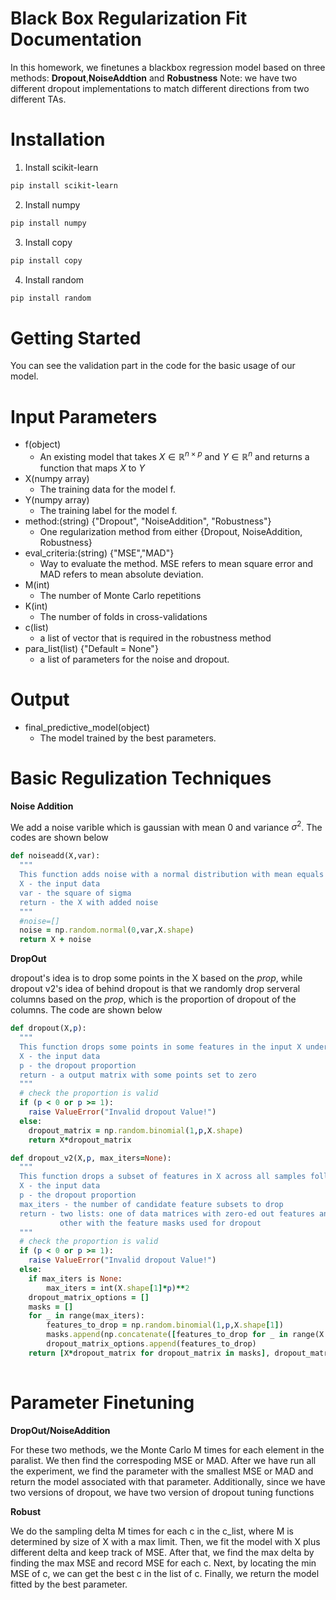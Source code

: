 # Black Box Regularization Fit Documentation
In this homework, we finetunes a blackbox regression model based on three methods: **Dropout**,**NoiseAddtion** and **Robustness**
Note: we have two different dropout implementations to match different directions from two different TAs.
# Installation
1. Install scikit-learn
```ruby
pip install scikit-learn
```
2. Install numpy
```ruby
pip install numpy
```
3. Install copy
```ruby
pip install copy
```
4. Install random
```ruby
pip install random
```
# Getting Started
You can see the validation part in the code for the basic usage of our model.

# Input Parameters
- f(object)
  - An existing model that takes $X\in \mathbb{R}^{n\times p}$ and $Y\in \mathbb{R}^{n}$ and returns a function that maps $X$ to $Y$
- X(numpy array)
  - The training data for the model f.
- Y(numpy array)
  - The training label for the model f.
- method:(string) $\text{\{"Dropout", "NoiseAddition", "Robustness"\}}$
  - One regularization method from either $\{\text{Dropout, NoiseAddition, Robustness}\}$
- eval_criteria:(string) $\{\text{"MSE","MAD"}\}$
  - Way to evaluate the method. MSE refers to mean square error and MAD refers to mean absolute deviation.
- M(int)
  - The number of Monte Carlo repetitions
- K(int)
  - The number of folds in cross-validations 
- c(list)
  - a list of vector that is required in the robustness method
- para_list(list) $\text{\{"Default = None"\}}$
  - a list of parameters for the noise and dropout. 
  
# Output
- final_predictive_model(object)
  - The model trained by the best parameters.
  
# Basic Regulization Techniques 
**Noise Addition**

We add a noise varible which is gaussian with mean 0 and variance $\sigma^2$. The codes are shown below

```ruby
def noiseadd(X,var):
  """
  This function adds noise with a normal distribution with mean equals to 0 and the variance equals to input var
  X - the input data
  var - the square of sigma
  return - the X with added noise
  """
  #noise=[]
  noise = np.random.normal(0,var,X.shape)
  return X + noise 
```

**DropOut**

dropout's idea is to drop some points in the X based on the *prop*, while dropout v2's idea of behind dropout is that we randomly drop serveral columns based on the *prop*, which is the proportion of dropout of the columns. The code are shown below
```ruby
def dropout(X,p):
  """
  This function drops some points in some features in the input X under Bernoulli distribution
  X - the input data
  p - the dropout proportion
  return - a output matrix with some points set to zero
  """
  # check the proportion is valid
  if (p < 0 or p >= 1): 
    raise ValueError("Invalid dropout Value!")
  else:
    dropout_matrix = np.random.binomial(1,p,X.shape)
    return X*dropout_matrix
```
```ruby
def dropout_v2(X,p, max_iters=None):
  """
  This function drops a subset of features in X across all samples followed by Bernoulli distribution
  X - the input data
  p - the dropout proportion
  max_iters - the number of candidate feature subsets to drop
  return - two lists: one of data matrices with zero-ed out features and the 
           other with the feature masks used for dropout
  """
  # check the proportion is valid
  if (p < 0 or p >= 1): 
    raise ValueError("Invalid dropout Value!")
  else:
    if max_iters is None:
        max_iters = int(X.shape[1]*p)**2
    dropout_matrix_options = []
    masks = []
    for _ in range(max_iters):
        features_to_drop = np.random.binomial(1,p,X.shape[1])
        masks.append(np.concatenate([features_to_drop for _ in range(X.shape[0])]).reshape(X.shape))
        dropout_matrix_options.append(features_to_drop)
    return [X*dropout_matrix for dropout_matrix in masks], dropout_matrix_options
  
```
# Parameter Finetuning
**DropOut/NoiseAddition**

For these two methods, we the Monte Carlo M times for each element in the paralist. We then find the correspoding MSE or MAD. After we have run all the experiment, we find the parameter with the smallest MSE or MAD and return the model associated with that parameter. Additionally, since we have two versions of dropout, we have two version of dropout tuning functions



**Robust**

We do the sampling delta M times for each c in the c_list, where M is determined by size of X with a max limit. Then, we fit the model with X plus different delta and keep track of MSE. After that, we find the max delta by finding the max MSE and record MSE for each c. Next, by locating the min MSE of c, we can get the best c in the list of c. Finally, we return the model fitted by the best parameter.
